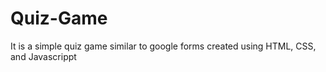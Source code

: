 # Quiz-Game
It is a simple quiz game similar to google forms created using HTML, CSS, and Javascrippt
